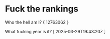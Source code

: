 # Fuck the rankings

Who the hell am I?
{ 12763062 }

What fucking year is it?
[ 2025-03-29T19:43:20Z ]
